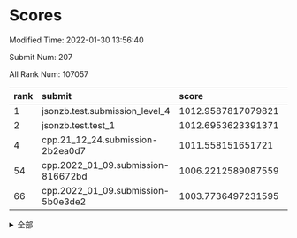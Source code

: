 # Scores

Modified Time: 2022-01-30 13:56:40

Submit Num: 207

All Rank Num: 107057

| rank |               submit               |       score        |       sigma        | pk_num |
| :--- | :--------------------------------- | :----------------- | :----------------- | :----- |
| 1    | jsonzb.test.submission_level_4     | 1012.9587817079821 | 0.8102710333658018 | 2069   |
| 2    | jsonzb.test.test_1                 | 1012.6953623391371 | 0.7621402096628187 | 2068   |
| 4    | cpp.21_12_24.submission-2b2ea0d7   | 1011.558151651721  | 0.8123188664573188 | 2072   |
| 54   | cpp.2022_01_09.submission-816672bd | 1006.2212589087559 | 0.7199676898011581 | 2068   |
| 66   | cpp.2022_01_09.submission-5b0e3de2 | 1003.7736497231595 | 0.7099051646285371 | 2069   |


<details>
<summary>全部</summary>

| rank |                 submit                 |       score        |       sigma        | pk_num |
| :--- | :------------------------------------- | :----------------- | :----------------- | :----- |
| 1    | jsonzb.test.submission_level_4         | 1012.9587817079821 | 0.8102710333658018 | 2069   |
| 2    | jsonzb.test.test_1                     | 1012.6953623391371 | 0.7621402096628187 | 2068   |
| 3    | gobigger.level_3.submission_level_3_30 | 1011.6556739575556 | 0.7832451551996921 | 2069   |
| 4    | cpp.21_12_24.submission-2b2ea0d7       | 1011.558151651721  | 0.8123188664573188 | 2072   |
| 5    | gobigger.level_3.submission_level_3_16 | 1011.437199783752  | 0.7656371236070949 | 2070   |
| 6    | gobigger.level_3.submission_level_3_7  | 1011.0046113535718 | 0.7686747361283122 | 2068   |
| 7    | gobigger.level_3.submission_level_3_3  | 1010.9782108499128 | 0.7770132215790779 | 2073   |
| 8    | gobigger.level_3.submission_level_3_35 | 1010.8843505901451 | 0.7756275864787836 | 2073   |
| 9    | gobigger.level_3.submission_level_3_10 | 1010.8769116458749 | 0.7664843513717188 | 2068   |
| 10   | gobigger.level_3.submission_level_3_28 | 1010.8330623606555 | 0.7802039697418559 | 2070   |
| 11   | gobigger.level_3.submission_level_3_29 | 1010.8274213729959 | 0.7818853208477717 | 2070   |
| 12   | gobigger.level_3.submission_level_3_14 | 1010.7983659148132 | 0.7819967276470692 | 2071   |
| 13   | gobigger.level_3.submission_level_3_24 | 1010.6434790755762 | 0.7644684302391771 | 2069   |
| 14   | gobigger.level_3.submission_level_3_20 | 1010.6076260107297 | 0.757203682747556  | 2070   |
| 15   | gobigger.level_3.submission_level_3_22 | 1010.5268230313493 | 0.758379332585355  | 2071   |
| 16   | gobigger.level_3.submission_level_3_39 | 1010.5150577358312 | 0.7795779403076879 | 2070   |
| 17   | gobigger.level_3.submission_level_3_45 | 1010.5072043747418 | 0.7540003627855606 | 2070   |
| 18   | gobigger.level_3.submission_level_3_0  | 1010.5058095474445 | 0.7574174795700954 | 2070   |
| 19   | gobigger.level_3.submission_level_3_11 | 1010.449132568533  | 0.7612013514814183 | 2072   |
| 20   | gobigger.level_3.submission_level_3_5  | 1010.3135231892202 | 0.7552806412448435 | 2070   |
| 21   | gobigger.level_3.submission_level_3_6  | 1010.2989012453196 | 0.7637548779771091 | 2068   |
| 22   | gobigger.level_3.submission_level_3_46 | 1010.2711724258273 | 0.7642328573127872 | 2068   |
| 23   | gobigger.level_3.submission_level_3_34 | 1010.2498129674888 | 0.7595551207405723 | 2066   |
| 24   | gobigger.level_3.submission_level_3_32 | 1010.201707169782  | 0.7703456729621531 | 2068   |
| 25   | gobigger.level_3.submission_level_3_43 | 1010.1862774561724 | 0.7590081747785754 | 2067   |
| 26   | gobigger.level_3.submission_level_3_4  | 1010.1850248711697 | 0.7566938751815552 | 2070   |
| 27   | gobigger.level_3.submission_level_3_21 | 1010.1257401854471 | 0.7600033712017609 | 2070   |
| 28   | gobigger.level_3.submission_level_3_26 | 1010.0161476624475 | 0.7485181091754916 | 2069   |
| 29   | gobigger.level_3.submission_level_3_27 | 1010.0076978280548 | 0.7422804158254878 | 2070   |
| 30   | gobigger.level_3.submission_level_3_17 | 1009.9981266551176 | 0.7584653987130819 | 2069   |
| 31   | gobigger.level_3.submission_level_3_12 | 1009.8952828259668 | 0.7454610449419249 | 2068   |
| 32   | gobigger.level_3.submission_level_3_48 | 1009.8759076539459 | 0.7400328712476024 | 2070   |
| 33   | gobigger.level_3.submission_level_3_47 | 1009.8218511480925 | 0.755782550925449  | 2067   |
| 34   | gobigger.level_3.submission_level_3_1  | 1009.762192976782  | 0.7551259107370308 | 2066   |
| 35   | gobigger.level_3.submission_level_3_25 | 1009.7123420720832 | 0.756684882875516  | 2071   |
| 36   | gobigger.level_3.submission_level_3_33 | 1009.7055905162808 | 0.7666191010912308 | 2071   |
| 37   | gobigger.level_3.submission_level_3_31 | 1009.6524074211951 | 0.7615244626482202 | 2065   |
| 38   | gobigger.level_3.submission_level_3_9  | 1009.4801419753005 | 0.7496932419992146 | 2067   |
| 39   | gobigger.level_3.submission_level_3_13 | 1009.4706988679394 | 0.7614127424639819 | 2067   |
| 40   | gobigger.level_3.submission_level_3_19 | 1009.3673931677342 | 0.7517229104866467 | 2069   |
| 41   | gobigger.level_3.submission_level_3_38 | 1009.3595616306924 | 0.7510377423991471 | 2071   |
| 42   | gobigger.level_3.submission_level_3_41 | 1009.3305878384245 | 0.7712616426028095 | 2066   |
| 43   | gobigger.level_3.submission_level_3_49 | 1009.2140708284808 | 0.7447267354759779 | 2071   |
| 44   | gobigger.level_3.submission_level_3_42 | 1009.0739583421442 | 0.7236591431931712 | 2074   |
| 45   | gobigger.level_3.submission_level_3_8  | 1009.0376878045407 | 0.7660888263236313 | 2068   |
| 46   | gobigger.level_3.submission_level_3_36 | 1008.9632501274399 | 0.7526519889917473 | 2067   |
| 47   | gobigger.level_3.submission_level_3_18 | 1008.924533463327  | 0.754641064931397  | 2065   |
| 48   | gobigger.level_3.submission_level_3_23 | 1008.845046724536  | 0.7355106866943524 | 2071   |
| 49   | gobigger.level_3.submission_level_3_15 | 1008.7288255404936 | 0.7358000928031747 | 2066   |
| 50   | gobigger.level_3.submission_level_3_44 | 1008.726438184237  | 0.7436860260695973 | 2065   |
| 51   | gobigger.level_3.submission_level_3_2  | 1008.7221764857123 | 0.7640310621906133 | 2069   |
| 52   | gobigger.level_3.submission_level_3_40 | 1008.3765090050817 | 0.7630339665531363 | 2067   |
| 53   | gobigger.level_3.submission_level_3_37 | 1007.6901687041019 | 0.7501415653871961 | 2066   |
| 54   | cpp.2022_01_09.submission-816672bd     | 1006.2212589087559 | 0.7199676898011581 | 2068   |
| 55   | gobigger.level_1.submission_level_1_19 | 1005.3369751724597 | 0.729153722729312  | 2071   |
| 56   | gobigger.level_1.submission_level_1_27 | 1004.7740147050864 | 0.7151960431712832 | 2068   |
| 57   | gobigger.level_1.submission_level_1_21 | 1004.6709188473242 | 0.7145059553172011 | 2069   |
| 58   | gobigger.level_1.submission_level_1_44 | 1004.6599480604206 | 0.7235336644661149 | 2070   |
| 59   | gobigger.level_1.submission_level_1_34 | 1004.0973568157364 | 0.7116484116179063 | 2068   |
| 60   | gobigger.level_1.submission_level_1_20 | 1004.0901040181957 | 0.7150170797105502 | 2067   |
| 61   | gobigger.level_1.submission_level_1_29 | 1004.0779539982877 | 0.7105506229233342 | 2068   |
| 62   | gobigger.level_1.submission_level_1_9  | 1004.0501600878794 | 0.7152556077004022 | 2067   |
| 63   | gobigger.level_1.submission_level_1_33 | 1004.0195464204253 | 0.7202895806276427 | 2069   |
| 64   | gobigger.level_1.submission_level_1_38 | 1003.9736967535418 | 0.7230539939157976 | 2065   |
| 65   | gobigger.level_1.submission_level_1_24 | 1003.8096049352239 | 0.7104507477253563 | 2067   |
| 66   | cpp.2022_01_09.submission-5b0e3de2     | 1003.7736497231595 | 0.7099051646285371 | 2069   |
| 67   | gobigger.level_1.submission_level_1_40 | 1003.7024826058963 | 0.7286872498260362 | 2067   |
| 68   | gobigger.level_1.submission_level_1_15 | 1003.6659126806693 | 0.7140260915626534 | 2064   |
| 69   | gobigger.level_1.submission_level_1_26 | 1003.6651102826968 | 0.7225372920038523 | 2070   |
| 70   | gobigger.level_1.submission_level_1_1  | 1003.584658957687  | 0.7065164148727235 | 2068   |
| 71   | gobigger.level_1.submission_level_1_4  | 1003.5703938976011 | 0.7067012939017216 | 2070   |
| 72   | gobigger.level_1.submission_level_1_36 | 1003.5485132629672 | 0.7170733504874953 | 2068   |
| 73   | gobigger.level_1.submission_level_1_5  | 1003.3997721458402 | 0.7113948932646632 | 2071   |
| 74   | gobigger.level_1.submission_level_1_49 | 1003.2033331364221 | 0.7173690980165053 | 2064   |
| 75   | gobigger.level_1.submission_level_1_31 | 1003.1807226918477 | 0.7194084597031641 | 2069   |
| 76   | gobigger.level_1.submission_level_1_17 | 1003.1742170681198 | 0.7255018699634233 | 2071   |
| 77   | gobigger.level_1.submission_level_1_28 | 1003.1076019954415 | 0.7218617727566188 | 2067   |
| 78   | gobigger.level_1.submission_level_1_42 | 1003.0779627561078 | 0.7177299529530995 | 2069   |
| 79   | gobigger.level_1.submission_level_1_14 | 1003.0021539560418 | 0.7178021868650935 | 2071   |
| 80   | gobigger.level_1.submission_level_1_48 | 1002.9701700644789 | 0.7073035792351068 | 2070   |
| 81   | gobigger.level_1.submission_level_1_22 | 1002.9464952241082 | 0.7167636173356475 | 2071   |
| 82   | gobigger.level_1.submission_level_1_47 | 1002.9454407160583 | 0.7062527773544592 | 2072   |
| 83   | gobigger.level_1.submission_level_1_23 | 1002.933814409516  | 0.7264593140343517 | 2070   |
| 84   | gobigger.level_1.submission_level_1_37 | 1002.8444881802568 | 0.7158071489114909 | 2072   |
| 85   | gobigger.level_1.submission_level_1_43 | 1002.7577333526634 | 0.7120830589573266 | 2065   |
| 86   | gobigger.level_1.submission_level_1_25 | 1002.738201002104  | 0.7161275781409248 | 2076   |
| 87   | gobigger.level_1.submission_level_1_30 | 1002.717166424151  | 0.7128783785599275 | 2073   |
| 88   | gobigger.level_1.submission_level_1_8  | 1002.693088051273  | 0.7172131544792724 | 2065   |
| 89   | gobigger.level_1.submission_level_1_11 | 1002.6894457650667 | 0.7151962544648055 | 2066   |
| 90   | gobigger.level_1.submission_level_1_6  | 1002.5778229708911 | 0.7251786278408601 | 2069   |
| 91   | gobigger.level_1.submission_level_1_18 | 1002.5730124175196 | 0.7119774001746384 | 2068   |
| 92   | gobigger.level_1.submission_level_1_0  | 1002.5655209443876 | 0.7126600262219345 | 2072   |
| 93   | gobigger.level_1.submission_level_1_12 | 1002.5203480477945 | 0.7279947892011356 | 2068   |
| 94   | gobigger.level_1.submission_level_1_13 | 1002.4642649028139 | 0.719996499651061  | 2066   |
| 95   | gobigger.level_1.submission_level_1_39 | 1002.4336358240289 | 0.7148142530647107 | 2068   |
| 96   | gobigger.level_1.submission_level_1_10 | 1002.2237859353191 | 0.7218352976963743 | 2065   |
| 97   | gobigger.level_1.submission_level_1_16 | 1002.1772293137593 | 0.7291735927855956 | 2066   |
| 98   | gobigger.level_1.submission_level_1_46 | 1002.0871011232731 | 0.7091129539497866 | 2067   |
| 99   | gobigger.level_1.submission_level_1_2  | 1002.0065482137362 | 0.7048419307175742 | 2070   |
| 100  | gobigger.level_1.submission_level_1_32 | 1001.9250609971439 | 0.7065220902055422 | 2074   |
| 101  | gobigger.level_1.submission_level_1_41 | 1001.9245498816114 | 0.7107875991181655 | 2070   |
| 102  | gobigger.level_1.submission_level_1_7  | 1001.8129683203935 | 0.7179623121596458 | 2069   |
| 103  | gobigger.level_1.submission_level_1_45 | 1001.7558991971888 | 0.7061463714203712 | 2070   |
| 104  | gobigger.level_1.submission_level_1_3  | 1001.7537477176614 | 0.7114268322057655 | 2068   |
| 105  | gobigger.level_1.submission_level_1_35 | 1001.6965586438362 | 0.7041304271450796 | 2069   |
| 106  | gobigger.random.submission_random_15   | 997.3072420920558  | 0.7082018454223038 | 2060   |
| 107  | gobigger.random.submission_random_48   | 997.1492692081746  | 0.7047528982952359 | 2067   |
| 108  | gobigger.random.submission_random_3    | 997.1437260380319  | 0.7109182197377795 | 2064   |
| 109  | gobigger.random.submission_random_24   | 996.9080707461164  | 0.7038336988188253 | 2066   |
| 110  | gobigger.random.submission_random_35   | 996.7845008191092  | 0.7019841688574318 | 2067   |
| 111  | gobigger.random.submission_random_17   | 996.6938120364817  | 0.7045577845715075 | 2068   |
| 112  | gobigger.random.submission_random_46   | 996.6524944818109  | 0.6999615129859257 | 2068   |
| 113  | gobigger.random.submission_random_39   | 996.6289262346063  | 0.713400220140355  | 2065   |
| 114  | gobigger.random.submission_random_10   | 996.5604761270163  | 0.7081715351291925 | 2066   |
| 115  | gobigger.random.submission_random_5    | 996.5544135058936  | 0.7076299021430141 | 2069   |
| 116  | gobigger.random.submission_random_23   | 996.5106917455852  | 0.704540516443558  | 2075   |
| 117  | gobigger.random.submission_random_29   | 996.4998058979465  | 0.7051833068615739 | 2066   |
| 118  | gobigger.random.submission_random_38   | 996.4454587314164  | 0.7080625945172688 | 2074   |
| 119  | gobigger.random.submission_random_6    | 996.4453130582431  | 0.7095377674718661 | 2063   |
| 120  | gobigger.random.submission_random_47   | 996.4077058526206  | 0.7163313303687806 | 2067   |
| 121  | gobigger.random.submission_random_31   | 996.3844987868874  | 0.7038694874538117 | 2067   |
| 122  | gobigger.random.submission_random_12   | 996.3765304315182  | 0.7037075310235079 | 2067   |
| 123  | gobigger.random.submission_random_2    | 996.333228750955   | 0.7178271395520521 | 2071   |
| 124  | gobigger.random.submission_random_19   | 996.3013708930768  | 0.6996292047260919 | 2073   |
| 125  | gobigger.random.submission_random_4    | 996.2528097907259  | 0.6994476815981493 | 2064   |
| 126  | gobigger.random.submission_random_45   | 996.2102601561082  | 0.6960434600087199 | 2075   |
| 127  | gobigger.random.submission_random_13   | 996.1069547217074  | 0.7092488872692694 | 2069   |
| 128  | gobigger.random.submission_random_44   | 996.0743516138161  | 0.7263512556396811 | 2072   |
| 129  | gobigger.random.submission_random_9    | 996.0393327689753  | 0.7210079982362677 | 2068   |
| 130  | gobigger.random.submission_random_22   | 996.0259696839847  | 0.7108828419459416 | 2066   |
| 131  | gobigger.random.submission_random_26   | 995.9921573627981  | 0.711266560913878  | 2070   |
| 132  | gobigger.random.submission_random_21   | 995.9669953527457  | 0.7148032219756435 | 2069   |
| 133  | gobigger.random.submission_random_36   | 995.9658461048465  | 0.723856080242913  | 2072   |
| 134  | gobigger.random.submission_random_8    | 995.8984385815216  | 0.7009422050959042 | 2073   |
| 135  | gobigger.random.submission_random_37   | 995.8817974417915  | 0.7175193763271376 | 2070   |
| 136  | gobigger.random.submission_random_30   | 995.8636697598163  | 0.7006462274391774 | 2071   |
| 137  | gobigger.random.submission_random_11   | 995.8434390419294  | 0.7098580410756292 | 2069   |
| 138  | gobigger.random.submission_random_32   | 995.6935054191482  | 0.7063336097699331 | 2069   |
| 139  | gobigger.random.submission_random_16   | 995.6501151799188  | 0.7189043868228495 | 2067   |
| 140  | gobigger.random.submission_random_34   | 995.6480410118031  | 0.7159342296098385 | 2067   |
| 141  | gobigger.random.submission_random_42   | 995.5874252485587  | 0.7242427393128945 | 2068   |
| 142  | gobigger.random.submission_random_7    | 995.5640276563561  | 0.7159505495911127 | 2071   |
| 143  | gobigger.random.submission_random_0    | 995.5426033182957  | 0.726995931221816  | 2061   |
| 144  | gobigger.random.submission_random_40   | 995.4892842275066  | 0.7140963962236646 | 2068   |
| 145  | gobigger.random.submission_random_49   | 995.4561450885924  | 0.7149983158426134 | 2067   |
| 146  | gobigger.random.submission_random_28   | 995.4379915590722  | 0.7003969731164091 | 2070   |
| 147  | gobigger.random.submission_random_33   | 995.3813761960005  | 0.7197787855823227 | 2071   |
| 148  | gobigger.random.submission_random_20   | 995.2172562474619  | 0.7235628316771712 | 2067   |
| 149  | gobigger.random.submission_random_27   | 995.2130656032938  | 0.7071615496541154 | 2069   |
| 150  | gobigger.random.submission_random_18   | 995.1601316841716  | 0.7152906648384574 | 2071   |
| 151  | gobigger.random.submission_random_14   | 995.0253770017999  | 0.7147022110990386 | 2069   |
| 152  | gobigger.random.submission_random_43   | 995.0003571323824  | 0.7183300062659798 | 2070   |
| 153  | gobigger.random.submission_random_25   | 994.8188258750082  | 0.7035235370306039 | 2071   |
| 154  | gobigger.random.submission_random_41   | 994.3236325508163  | 0.7120910782310219 | 2074   |
| 155  | gobigger.random.submission_random_1    | 994.1591674836063  | 0.7131913467805675 | 2072   |
| 156  | gobigger.level_2.submission_level_2_45 | 994.1055062180542  | 0.7276671007383723 | 2068   |
| 157  | gobigger.level_2.submission_level_2_41 | 993.9352971056924  | 0.7343985452198463 | 2068   |
| 158  | gobigger.level_2.submission_level_2_21 | 993.5649037900193  | 0.7245946137729369 | 2066   |
| 159  | gobigger.level_2.submission_level_2_49 | 993.432630892121   | 0.7302490807846471 | 2068   |
| 160  | gobigger.level_2.submission_level_2_36 | 993.3522852358542  | 0.7384519357081097 | 2067   |
| 161  | gobigger.level_2.submission_level_2_15 | 993.3158016260387  | 0.7241346648761731 | 2068   |
| 162  | gobigger.level_2.submission_level_2_2  | 993.1259055159622  | 0.7311794179984383 | 2070   |
| 163  | gobigger.level_2.submission_level_2_0  | 993.1027640163119  | 0.7475538561221239 | 2072   |
| 164  | gobigger.level_2.submission_level_2_13 | 993.0327649496408  | 0.7208264674896626 | 2071   |
| 165  | gobigger.level_2.submission_level_2_33 | 993.0274854700011  | 0.7276889934133286 | 2072   |
| 166  | gobigger.level_2.submission_level_2_18 | 992.9278249142494  | 0.7311651514373545 | 2068   |
| 167  | gobigger.level_2.submission_level_2_30 | 992.922825948409   | 0.7398680443188005 | 2068   |
| 168  | gobigger.level_2.submission_level_2_19 | 992.7969147080684  | 0.748382436803145  | 2069   |
| 169  | gobigger.level_2.submission_level_2_40 | 992.763061830896   | 0.7374995685712679 | 2068   |
| 170  | gobigger.level_2.submission_level_2_34 | 992.6678727593102  | 0.7388046683573449 | 2069   |
| 171  | gobigger.level_2.submission_level_2_46 | 992.6180797303691  | 0.7398891199353695 | 2068   |
| 172  | gobigger.level_2.submission_level_2_42 | 992.5884194144005  | 0.7442088938087423 | 2070   |
| 173  | gobigger.level_2.submission_level_2_7  | 992.5124927617505  | 0.7469645263541901 | 2064   |
| 174  | gobigger.level_2.submission_level_2_1  | 992.475325651232   | 0.7527967572145526 | 2072   |
| 175  | gobigger.level_2.submission_level_2_38 | 992.4594154903218  | 0.7537122925160328 | 2073   |
| 176  | gobigger.level_2.submission_level_2_37 | 992.386827788245   | 0.749600601021329  | 2071   |
| 177  | gobigger.level_2.submission_level_2_29 | 992.3406115720952  | 0.7415930868141001 | 2069   |
| 178  | gobigger.level_2.submission_level_2_26 | 992.2850158685467  | 0.7361856112311712 | 2067   |
| 179  | gobigger.level_2.submission_level_2_25 | 992.1521626220509  | 0.7381918050543099 | 2072   |
| 180  | gobigger.level_2.submission_level_2_44 | 992.122746588345   | 0.7470103266716959 | 2066   |
| 181  | gobigger.level_2.submission_level_2_8  | 992.0713693057864  | 0.7404756535487166 | 2066   |
| 182  | gobigger.level_2.submission_level_2_4  | 992.0632444753786  | 0.7555996738457458 | 2072   |
| 183  | gobigger.level_2.submission_level_2_9  | 992.0155933963773  | 0.7332025899354795 | 2065   |
| 184  | gobigger.level_2.submission_level_2_11 | 991.9198842892024  | 0.7401252620397827 | 2065   |
| 185  | gobigger.level_2.submission_level_2_12 | 991.8943917980383  | 0.7360048131077821 | 2066   |
| 186  | gobigger.level_2.submission_level_2_47 | 991.87609861232    | 0.7251014182568059 | 2066   |
| 187  | gobigger.level_2.submission_level_2_16 | 991.8488241165057  | 0.7464904353206806 | 2065   |
| 188  | gobigger.level_2.submission_level_2_48 | 991.7920556905201  | 0.7458695531630049 | 2073   |
| 189  | gobigger.level_2.submission_level_2_35 | 991.6999696353286  | 0.7433431317334387 | 2070   |
| 190  | gobigger.level_2.submission_level_2_39 | 991.5698375921571  | 0.74975005595125   | 2070   |
| 191  | gobigger.level_2.submission_level_2_3  | 991.5667892967504  | 0.7697610891118677 | 2065   |
| 192  | gobigger.level_2.submission_level_2_17 | 991.493644703492   | 0.7462462020614453 | 2069   |
| 193  | gobigger.level_2.submission_level_2_5  | 991.425072733633   | 0.7471671980756841 | 2069   |
| 194  | gobigger.level_2.submission_level_2_20 | 991.2965250005841  | 0.7423426992960062 | 2070   |
| 195  | gobigger.level_2.submission_level_2_31 | 991.2154169647631  | 0.7679831602600448 | 2068   |
| 196  | gobigger.level_2.submission_level_2_28 | 991.1706836891794  | 0.7671678112429209 | 2068   |
| 197  | gobigger.level_2.submission_level_2_22 | 991.0748818357217  | 0.7545909605918594 | 2065   |
| 198  | gobigger.level_2.submission_level_2_27 | 990.9692184826165  | 0.7613386394634565 | 2072   |
| 199  | gobigger.level_2.submission_level_2_14 | 990.9331021047389  | 0.7680365121973537 | 2070   |
| 200  | gobigger.level_2.submission_level_2_32 | 990.921302944396   | 0.7547590924307221 | 2070   |
| 201  | gobigger.level_2.submission_level_2_6  | 990.836012676413   | 0.7467316586635164 | 2066   |
| 202  | gobigger.level_2.submission_level_2_24 | 990.707928984211   | 0.771028545559453  | 2067   |
| 203  | gobigger.level_2.submission_level_2_23 | 990.3341102503077  | 0.7600049388828077 | 2071   |
| 204  | gobigger.level_2.submission_level_2_43 | 990.0815686837893  | 0.7634988837416581 | 2068   |
| 205  | gobigger.level_2.submission_level_2_10 | 989.9782549308024  | 0.7704947697936075 | 2074   |
| 206  | gobigger.none.submission_none_0        | 978.2116950433027  | 1.3035531699533653 | 2069   |
| 207  | gobigger.none.submission_none_1        | 975.5882570089461  | 1.4669042394819387 | 2066   |

</details>